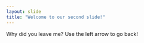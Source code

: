 ```yaml
---
layout: slide
title: "Welcome to our second slide!"
---
```

Why did you leave me?
Use the left arrow to go back!
